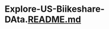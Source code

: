 # Explore-US-Biikeshare-DAta.[README.md](https://github.com/mariamgzaki/Explore-US-Biikeshare-DAta./files/11418786/README.md)
